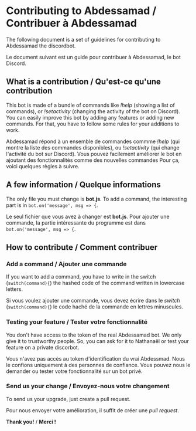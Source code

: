 # Contributing to Abdessamad / Contribuer à Abdessamad

The following document is a set of guidelines for contributing to Abdessamad the discordbot.

Le document suivant est un guide pour contribuer à Abdessamad, le bot Discord.

## What is a contribution / Qu'est-ce qu'une contribution

This bot is made of a bundle of commands like *!help* (showing a list of commands), or *!setactivity* (changing the activity of the bot on Discord).
You can easily improve this bot by adding any features or adding new commands.
For that, you have to follow some rules for your additions to work.

Abdessamad répond à un ensemble de commandes commme *!help* (qui montre la liste des commandes disponibles), ou *!setactivity* (qui change l'activité du bot sur Discord).
Vous pouvez facilement améliorer le bot en ajoutant des fonctionnalités comme des nouvelles commandes
Pour ça, voici quelques règles à suivre.

## A few information / Quelque informations

The only file you must change is **bot.js**.
To add a command, the interesting part is in `bot.on('message', msg => {`.

Le seul fichier que vous avez à changer est **bot.js**.
Pour ajouter une commande, la partie intéressante du programme est dans `bot.on('message', msg => {`.

## How to contribute / Comment contribuer

### Add a command / Ajouter une commande

If you want to add a command, you have to write in the switch (`switch(command){`) the hashed code of the command written in lowercase letters.

Si vous voulez ajouter une commande, vous devez écrire dans le *switch* (`switch(command){`) le code haché de la commande en lettres minuscules.

### Testing your feature / Tester votre fonctionnalité

You don't have access to the token of the real Abdessamad bot.
We only give it to trustworthy people. So, you can ask for it to Nathanaël or test your feature on a private discorbot.

Vous n'avez pas accès au token d'identification du vrai Abdessmad.
Nous le confions uniquement à des personnes de confiance. Vous pouvez nous le demander ou tester votre fonctionnalité sur un bot privé.

### Send us your change / Envoyez-nous votre changement

To send us your upgrade, just create a pull request.

Pour nous envoyer votre amélioration, il suffit de créer une *pull request*.

**Thank you!** / **Merci !**
